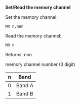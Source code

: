 __Set/Read the memory channel__

Set the memory channel:

	MR n,nnn

Read the memory channel:

	MR n
	
Returns: nnn

memory channel number (3 digit)

|n|Band|
|---|---|
|0|Band A
|1|Band B

